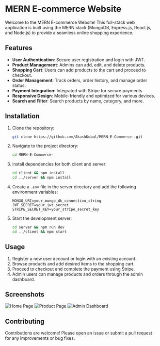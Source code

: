 # MERN E-commerce Website

Welcome to the MERN E-commerce Website! This full-stack web application is built using the MERN stack (MongoDB, Express.js, React.js, and Node.js) to provide a seamless online shopping experience.

## Features

- **User Authentication**: Secure user registration and login with JWT.
- **Product Management**: Admins can add, edit, and delete products.
- **Shopping Cart**: Users can add products to the cart and proceed to checkout.
- **Order Management**: Track orders, order history, and manage order status.
- **Payment Integration**: Integrated with Stripe for secure payments.
- **Responsive Design**: Mobile-friendly and optimized for various devices.
- **Search and Filter**: Search products by name, category, and more.

## Installation

1. Clone the repository:
    ```bash
    git clone https://github.com/AkashKobal/MERN-E-Commerce-.git
    ```
2. Navigate to the project directory:
    ```bash
    cd MERN-E-Commerce-
    ```
3. Install dependencies for both client and server:
    ```bash
    cd client && npm install
    cd ../server && npm install
    ```
4. Create a `.env` file in the server directory and add the following environment variables:
    ```
    MONGO_URI=your_mongo_db_connection_string
    JWT_SECRET=your_jwt_secret
    STRIPE_SECRET_KEY=your_stripe_secret_key
    ```
5. Start the development server:
    ```bash
    cd server && npm run dev
    cd ../client && npm start
    ```

## Usage

1. Register a new user account or login with an existing account.
2. Browse products and add desired items to the shopping cart.
3. Proceed to checkout and complete the payment using Stripe.
4. Admin users can manage products and orders through the admin dashboard.

## Screenshots

![Home Page](screenshots/home.png)
![Product Page](screenshots/product.png)
![Admin Dashboard](screenshots/admin.png)

## Contributing

Contributions are welcome! Please open an issue or submit a pull request for any improvements or bug fixes.

